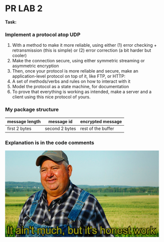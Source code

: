 # PR LAB 2 

**Task:**  
### Implement a protocol atop UDP
1. With a method to make it more reliable, using either (1) error checking + retransmission (this is simple) or (2) error correction (a bit harder but cooler)
2. Make the connection secure, using either symmetric streaming or asymmetric encryption
3. Then, once your protocol is more reliable and secure, make an application-level protocol on top of it, like FTP, or HTTP:
4. A set of methods/verbs and rules on how to interact with it
5. Model the protocol as a state machine, for documentation
6. To prove that everything is working as intended, make a server and a client using this nice protocol of yours.

### My package structure
| message length | message id     | encrypted message  |
|----------------|----------------|--------------------|
| first 2 bytes  | second 2 bytes | rest of the buffer |

### Explanation is in the code comments

![](./work.jpg)